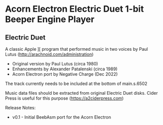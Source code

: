 # Acorn Electron Electric Duet 1-bit Beeper Engine Player

## Electric Duet

A classic Apple ][ program that performed music in two voices by Paul Lutus (http://arachnoid.com/administration)

- Original version by Paul Lutus (circa 1980)
- Enhancements by Alexander Patalenski (circa 1989)
- Acorn Electron port by Negative Charge (Dec 2022)

The track currently needs to be included at the bottom of main.s.6502

Music data files should be extracted from original Electric Duet disks. Cider Press is useful for this purpose (https://a2ciderpress.com)

Release Notes:

- v0.1 - Initial BeebAsm port for the Acorn Electron
